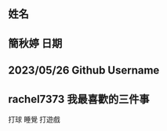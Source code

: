 姓名
----
簡秋婷
日期
----
2023/05/26
Github Username
---------------
rachel7373
我最喜歡的三件事
---------------
打球 睡覺 打遊戲
